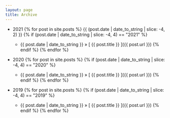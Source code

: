 ```yaml
---
layout: page
title: Archive
---
```


- 2021
{% for post in site.posts %}
  {{ (post.date | date_to_string | slice: -4, 2) }}
  {% if (post.date | date_to_string | slice: -4, 4) == "2021" %}
    - {{ post.date | date_to_string }} &raquo; [ {{ post.title }} ]({{ post.url }})
  {% endif %}
{% endfor %}

 - 2020
{% for post in site.posts %}
  {% if (post.date | date_to_string | slice: -4, 4) == "2020" %}
    - {{ post.date | date_to_string }} &raquo; [ {{ post.title }} ]({{ post.url }})
  {% endif %}
{% endfor %}

 - 2019
{% for post in site.posts %}
  {% if (post.date | date_to_string | slice: -4, 4) == "2019" %}
    - {{ post.date | date_to_string }} &raquo; [ {{ post.title }} ]({{ post.url }})
  {% endif %}
{% endfor %}
